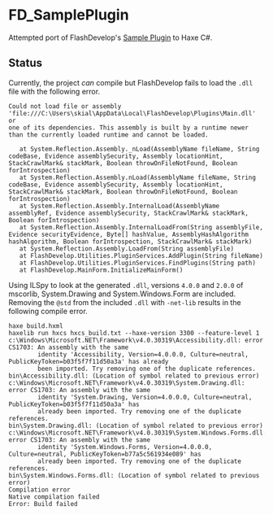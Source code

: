 # FD_SamplePlugin

Attempted port of FlashDevelop's [Sample Plugin] to Haxe C#.

## Status

Currently, the project _can_ compile but FlashDevelop fails to load the `.dll` file with
the following error.

```
Could not load file or assembly 'file:///C:\Users\skial\AppData\Local\FlashDevelop\Plugins\Main.dll' or 
one of its dependencies. This assembly is built by a runtime newer than the currently loaded runtime and cannot be loaded.

   at System.Reflection.Assembly._nLoad(AssemblyName fileName, String codeBase, Evidence assemblySecurity, Assembly locationHint, StackCrawlMark& stackMark, Boolean throwOnFileNotFound, Boolean forIntrospection)
   at System.Reflection.Assembly.nLoad(AssemblyName fileName, String codeBase, Evidence assemblySecurity, Assembly locationHint, StackCrawlMark& stackMark, Boolean throwOnFileNotFound, Boolean forIntrospection)
   at System.Reflection.Assembly.InternalLoad(AssemblyName assemblyRef, Evidence assemblySecurity, StackCrawlMark& stackMark, Boolean forIntrospection)
   at System.Reflection.Assembly.InternalLoadFrom(String assemblyFile, Evidence securityEvidence, Byte[] hashValue, AssemblyHashAlgorithm hashAlgorithm, Boolean forIntrospection, StackCrawlMark& stackMark)
   at System.Reflection.Assembly.LoadFrom(String assemblyFile)
   at FlashDevelop.Utilities.PluginServices.AddPlugin(String fileName)
   at FlashDevelop.Utilities.PluginServices.FindPlugins(String path)
   at FlashDevelop.MainForm.InitializeMainForm()
```

Using ILSpy to look at the generated `.dll`, versions `4.0.0` and `2.0.0` of mscorlib, System.Drawing and System.Windows.Form 
are included. Removing the `@std` from the included `.dll` with `-net-lib` results in the following compile error.

```
haxe build.hxml
haxelib run hxcs hxcs_build.txt --haxe-version 3300 --feature-level 1
c:\Windows\Microsoft.NET\Framework\v4.0.30319\Accessibility.dll: error CS1703: An assembly with the same
        identity 'Accessibility, Version=4.0.0.0, Culture=neutral, PublicKeyToken=b03f5f7f11d50a3a' has already
        been imported. Try removing one of the duplicate references.
bin\Accessibility.dll: (Location of symbol related to previous error)
c:\Windows\Microsoft.NET\Framework\v4.0.30319\System.Drawing.dll: error CS1703: An assembly with the same
        identity 'System.Drawing, Version=4.0.0.0, Culture=neutral, PublicKeyToken=b03f5f7f11d50a3a' has
        already been imported. Try removing one of the duplicate references.
bin\System.Drawing.dll: (Location of symbol related to previous error)
c:\Windows\Microsoft.NET\Framework\v4.0.30319\System.Windows.Forms.dll: error CS1703: An assembly with the same
        identity 'System.Windows.Forms, Version=4.0.0.0, Culture=neutral, PublicKeyToken=b77a5c561934e089' has
        already been imported. Try removing one of the duplicate references.
bin\System.Windows.Forms.dll: (Location of symbol related to previous error)
Compilation error
Native compilation failed
Error: Build failed
```

[Sample Plugin]: https://github.com/fdorg/flashdevelop/tree/development/External/Plugins/SamplePlugin "FlashDevelop SamplePlugin"